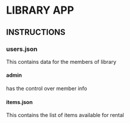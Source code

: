 # LIBRARY APP


## INSTRUCTIONS

### users.json 
This contains data for the members of library

#### admin

has the control over member info


#### items.json

This contains the list of items available for rental






